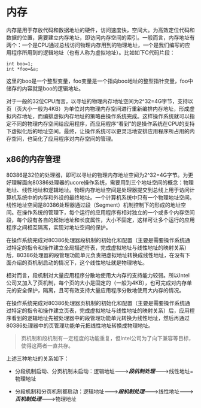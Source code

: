 # 内存

内存是用于存放代码和数据地址的硬件，访问速度快，空间大。为高效定位代码和数据的位置，需要建立内存地址，即访问内存空间的索引。一般而言，内存地址有两个：一个是CPU通过总线访问物理内存用到的物理地址，一个是我们编写的应用程序所用到的逻辑地址（也有人称为虚拟地址）。比如如下C代码片段：

```
int boo=1;
int *foo=&a;
```

这里的boo是一个整型变量，foo变量是一个指向boo地址的整型指针变量，foo中储存的内容就是boo的逻辑地址。

对于一般的32位CPU而言，以寻址的物理内存地址空间为2\^32=4G字节，支持以页（页大小一般为4KB）为单位对内物理内存空间进行重新编排内存地址，形成虚拟内存地址，而编排虚拟内存地址的策略由操作系统完成。这样操作系统就可以指定不同的物理内存空间给应用程序，而应用程序“看到”的是操作系统在CPU的支持下虚拟化后的地址空间。最终，让操作系统可以更灵活地安排应用程序所占用的内存空间，也简化了应用程序对内存空间的管理。

## x86的内存管理

80386是32位的处理器，即可以寻址的物理内存地址空间为2\^32=4G字节。为更好理解面向80386处理器的ucore操作系统，需要用到三个地址空间的概念：物理地址、线性地址和逻辑地址。物理内存地址空间是处理器提交到总线上用于访问计算机系统中的内存和外设的最终地址。一个计算机系统中只有一个物理地址空间。线性地址空间是80386处理器通过段（Segment）机制控制下的形成的地址空间。在操作系统的管理下，每个运行的应用程序有相对独立的一个或多个内存空间段，每个段有各自的起始地址和长度属性，大小不固定，这样可让多个运行的应用程序之间相互隔离，实现对地址空间的保护。

在操作系统完成对80386处理器段机制的初始化和配置（主要是需要操作系统通过特定的指令和操作建立全局描述符表，完成虚拟地址与线性地址的映射关系）后，80386处理器的段管理功能单元负责把虚拟地址转换成线性地址，在没有下面介绍的页机制启动的情况下，这个线性地址就是物理地址。

相对而言，段机制对大量应用程序分散地使用大内存的支持能力较弱。所以Intel公司又加入了页机制，每个页的大小是固定的（一般为4KB），也可完成对内存单元的安全保护，隔离，且可有效支持大量应用程序分散地使用大内存的情况。

在操作系统完成对80386处理器页机制的初始化和配置（主要是需要操作系统通过特定的指令和操作建立页表，完成虚拟地址与线性地址的映射关系）后，应用程序看到的逻辑地址先被处理器中的段管理功能单元转换为线性地址，然后再通过80386处理器中的页管理功能单元把线性地址转换成物理地址。

> 页机制和段机制有一定程度的功能重复，但Intel公司为了向下兼容等目标，使得这两者一直共存。

上述三种地址的关系如下：

* 分段机制启动、分页机制未启动：逻辑地址---&gt;_**段机制处理**_---&gt;线性地址=物理地址

* 分段机制和分页机制都启动：逻辑地址---&gt;_**段机制处理**_---&gt;线性地址---&gt;_**页机制处理**_---&gt;物理地址



